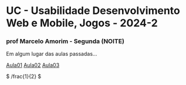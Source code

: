 # UC - Usabilidade Desenvolvimento Web e Mobile, Jogos - 2024-2

### prof Marcelo Amorim - Segunda (NOITE)

Em algum lugar das aulas passadas...

[Aula01](./Aula01-2608/)
[Aula02](./Aula02-0209/)
[Aula03](./Aula03-0909/)

$
    /frac{1}{2}
$